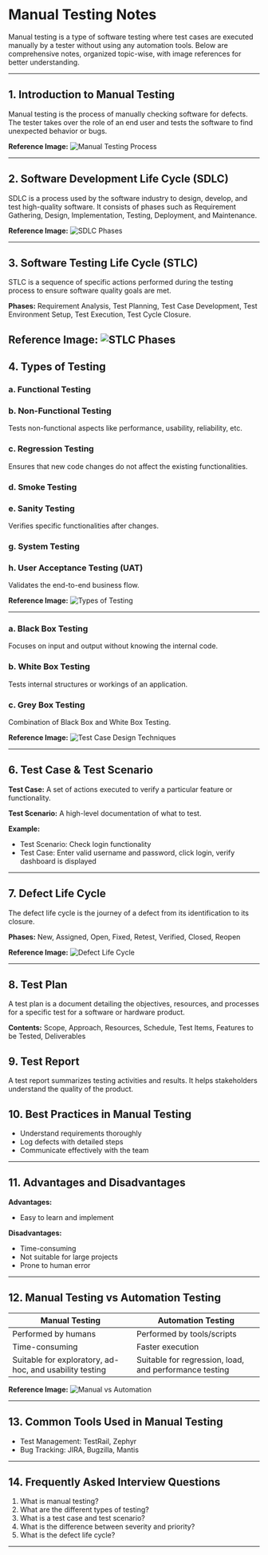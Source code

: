 
# Manual Testing Notes

Manual testing is a type of software testing where test cases are executed manually by a tester without using any automation tools. Below are comprehensive notes, organized topic-wise, with image references for better understanding.

---

## 1. Introduction to Manual Testing
Manual testing is the process of manually checking software for defects. The tester takes over the role of an end user and tests the software to find unexpected behavior or bugs.

**Reference Image:**
![Manual Testing Process](https://www.guru99.com/images/1/032718_0537_ManualTesti1.png)

---

## 2. Software Development Life Cycle (SDLC)
SDLC is a process used by the software industry to design, develop, and test high-quality software. It consists of phases such as Requirement Gathering, Design, Implementation, Testing, Deployment, and Maintenance.

**Reference Image:**
![SDLC Phases](https://static.javatpoint.com/tutorial/software-engineering/images/software-development-life-cycle.png)

---

## 3. Software Testing Life Cycle (STLC)
STLC is a sequence of specific actions performed during the testing process to ensure software quality goals are met.

**Phases:** Requirement Analysis, Test Planning, Test Case Development, Test Environment Setup, Test Execution, Test Cycle Closure.

**Reference Image:**
![STLC Phases](https://www.guru99.com/images/1/032718_0537_ManualTesti2.png)
---

## 4. Types of Testing
### a. Functional Testing
### b. Non-Functional Testing
Tests non-functional aspects like performance, usability, reliability, etc.
### c. Regression Testing
Ensures that new code changes do not affect the existing functionalities.

### d. Smoke Testing

### e. Sanity Testing
Verifies specific functionalities after changes.
### g. System Testing

### h. User Acceptance Testing (UAT)
Validates the end-to-end business flow.

**Reference Image:**
![Types of Testing](https://www.guru99.com/images/1/032718_0537_ManualTesti3.png)

---

### a. Black Box Testing
Focuses on input and output without knowing the internal code.

### b. White Box Testing
Tests internal structures or workings of an application.

### c. Grey Box Testing
Combination of Black Box and White Box Testing.

**Reference Image:**
![Test Case Design Techniques](https://www.guru99.com/images/1/032718_0537_ManualTesti4.png)

---

## 6. Test Case & Test Scenario
**Test Case:** A set of actions executed to verify a particular feature or functionality.

**Test Scenario:** A high-level documentation of what to test.

**Example:**
- Test Scenario: Check login functionality
- Test Case: Enter valid username and password, click login, verify dashboard is displayed

---

## 7. Defect Life Cycle
The defect life cycle is the journey of a defect from its identification to its closure.

**Phases:** New, Assigned, Open, Fixed, Retest, Verified, Closed, Reopen

**Reference Image:**
![Defect Life Cycle](https://www.guru99.com/images/1/032718_0537_ManualTesti5.png)

---

## 8. Test Plan
A test plan is a document detailing the objectives, resources, and processes for a specific test for a software or hardware product.

**Contents:** Scope, Approach, Resources, Schedule, Test Items, Features to be Tested, Deliverables
## 9. Test Report
A test report summarizes testing activities and results. It helps stakeholders understand the quality of the product.
## 10. Best Practices in Manual Testing
- Understand requirements thoroughly
- Log defects with detailed steps
- Communicate effectively with the team
---

## 11. Advantages and Disadvantages
**Advantages:**
- Easy to learn and implement

**Disadvantages:**
- Time-consuming
- Not suitable for large projects
- Prone to human error

---

## 12. Manual Testing vs Automation Testing
| Manual Testing | Automation Testing |
|---------------|--------------------|
| Performed by humans | Performed by tools/scripts |
| Time-consuming | Faster execution |
| Suitable for exploratory, ad-hoc, and usability testing | Suitable for regression, load, and performance testing |

**Reference Image:**
![Manual vs Automation](https://www.guru99.com/images/1/032718_0537_ManualTesti6.png)

---

## 13. Common Tools Used in Manual Testing
- Test Management: TestRail, Zephyr
- Bug Tracking: JIRA, Bugzilla, Mantis

---

## 14. Frequently Asked Interview Questions
1. What is manual testing?
2. What are the different types of testing?
3. What is a test case and test scenario?
4. What is the difference between severity and priority?
5. What is the defect life cycle?

---
